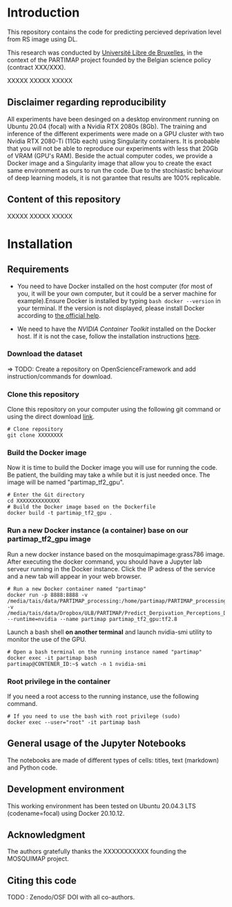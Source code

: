 # Introduction  

This repository contains the code for predicting percieved deprivation level from RS image using DL.

This research was conducted by [Université Libre de Bruxelles](https://anageo.sciences.ulb.be/), in the context of the PARTIMAP project founded by the Belgian science policy (contract XXX/XXX).

XXXXX
XXXXX
XXXXX

## Disclaimer regarding reproducibility
All experiments have been desinged on a desktop environment running on Ubuntu 20.04 (focal) with a Nvidia RTX 2080s (8Gb).
The training and inference of the different experiments were made on a GPU cluster with two Nvidia RTX 2080-Ti (11Gb each) using Singularity containers. 
It is probable that you will not be able to reproduce our experiments with less that 20Gb of VRAM (GPU's RAM).
Beside the actual computer codes, we provide a Docker image and a Singularity image that allow you to create the exact same environment as ours to run the code.
Due to the stochiastic behaviour of deep learning models, it is not garantee that results are 100% replicable. 

## Content of this repository
XXXXX
XXXXX
XXXXX

# Installation

## Requirements
- You need to have Docker installed on the host computer (for most of you, it will be your own computer, but it could be a server machine for example).Ensure Docker is installed by typing ``` bash docker --version ``` in your terminal. If the version is not displayed, please install Docker according to [the official help](https://docs.docker.com/get-docker/).

- We need to have the *NVIDIA Container Toolkit* installed on the Docker host. If it is not the case, follow the installation instructions [here](https://www.tensorflow.org/install/docker).

### Download the dataset
=> TODO: Create a repository on OpenScienceFramework and add instruction/commands for download.  

### Clone this repository
Clone this repository on your computer using the following git command or using the direct download [link](https://github.com/XXXXXXX).
```
# Clone repository
git clone XXXXXXXX
```

### Build the Docker image
Now it is time to build the Docker image you will use for running the code.
Be patient, the building may take a while but it is just needed once.
The image will be named "partimap_tf2_gpu".
```
# Enter the Git directory
cd XXXXXXXXXXXXXX
# Build the Docker image based on the Dockerfile
docker build -t partimap_tf2_gpu .
```

### Run a new Docker instance (a container) base on our partimap_tf2_gpu image
Run a new docker instance based on the mosquimapimage:grass786 image. After executing the docker command,
you should have a Jupyter lab serveur running in the Docker instance.
Click the IP adress of the service and a new tab will appear in your web browser.

```
# Run a new Docker container named "partimap"
docker run -p 8888:8888 -v /media/tais/data/PARTIMAP_processing:/home/partimap/PARTIMAP_processing -v /media/tais/data/Dropbox/ULB/PARTIMAP/Predict_Derpivation_Perceptions_DL:/home/partimap/Predict_Derpivation_Perceptions_DL --runtime=nvidia --name partimap partimap_tf2_gpu:tf2.8 

```

Launch a bash shell **on another terminal** and launch nvidia-smi utility to monitor the use of the GPU.
```
# Open a bash terminal on the running instance named "partimap"
docker exec -it partimap bash
partimap@CONTENER_ID:~$ watch -n 1 nvidia-smi

```

### Root privilege in the container
If you need a root access to the running instance, use the following command.
```
# If you need to use the bash with root privilege (sudo)
docker exec --user="root" -it partimap bash

```

## General usage of the Jupyter Notebooks
The notebooks are made of different types of cells: titles, text (markdown) and Python code.

## Development environment
This working environment has been tested on Ubuntu 20.04.3 LTS (codename=focal) using Docker 20.10.12.

## Acknowledgment
The authors gratefully thanks the XXXXXXXXXXX founding the MOSQUIMAP project.  

## Citing this code
TODO : Zenodo/OSF DOI with all co-authors.
